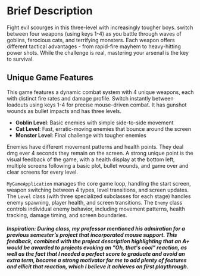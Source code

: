 # Brief Description

Fight evil scourges in this three-level with increasingly tougher boys. switch between four weapons (using keys 1-4) as you battle through waves of goblins, ferocious cats, and terrifying monsters. Each weapon offers different tactical advantages - from rapid-fire mayhem to heavy-hitting power shots. While the challenge is real, mastering your arsenal is the key to survival.

## Unique Game Features

This game features a dynamic combat system with 4 unique weapons, each with distinct fire rates and damage profile. Switch instantly between loadouts using keys 1-4 for precise mouse-driven combat. It has gunshot wounds as bullet impacts and has three levels.

- **Goblin Level**: Basic enemies with simple side-to-side movement
- **Cat Level**: Fast, erratic-moving enemies that bounce around the screen
- **Monster Level**: Final challenge with tougher enemies

Enemies have different movement patterns and health points. They deal dmg ever 4 seconds they remain on the screen. A strong unique point is the visual feedback of the game, with a health display at the bottom left, multiple screens following a basic plot, bullet wounds, and game over and clear screens for every level.

`MyGameApplication` manages the core game loop, handling the start screen, weapon switching between 4 types, level transitions, and screen updates. The `Level` class (with three specialized subclasses for each stage) handles enemy spawning, player health, and screen transitions. The `Enemy` class controls individual enemy behavior, including movement patterns, health tracking, damage timing, and screen boundaries.

##### Inspiration: During class, my professor mentioned his admiration for a previous semester’s project that incorporated mouse support. This feedback, combined with the project description highlighting that an A+ would be awarded to projects evoking an "Oh, that's cool" reaction, as well as the fact that I needed a perfect score to graduate and avoid an extra term, became a strong motivator for me to add plenty of features and ellicit that reaction, which I believe it achieves on first playthrough.

